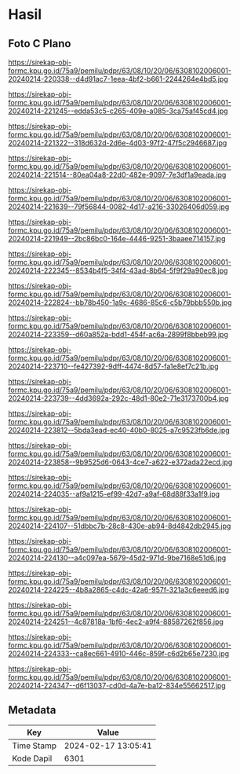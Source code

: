 # Hasil

## Foto C Plano

https://sirekap-obj-formc.kpu.go.id/75a9/pemilu/pdpr/63/08/10/20/06/6308102006001-20240214-220338--d4d91ac7-1eea-4bf2-b661-2244264e4bd5.jpg

https://sirekap-obj-formc.kpu.go.id/75a9/pemilu/pdpr/63/08/10/20/06/6308102006001-20240214-221245--edda53c5-c265-409e-a085-3ca75af45cd4.jpg

https://sirekap-obj-formc.kpu.go.id/75a9/pemilu/pdpr/63/08/10/20/06/6308102006001-20240214-221322--318d632d-2d6e-4d03-97f2-47f5c2946687.jpg

https://sirekap-obj-formc.kpu.go.id/75a9/pemilu/pdpr/63/08/10/20/06/6308102006001-20240214-221514--80ea04a8-22d0-482e-9097-7e3df1a9eada.jpg

https://sirekap-obj-formc.kpu.go.id/75a9/pemilu/pdpr/63/08/10/20/06/6308102006001-20240214-221639--79f56844-0082-4d17-a216-33026406d059.jpg

https://sirekap-obj-formc.kpu.go.id/75a9/pemilu/pdpr/63/08/10/20/06/6308102006001-20240214-221949--2bc86bc0-164e-4446-9251-3baaee714157.jpg

https://sirekap-obj-formc.kpu.go.id/75a9/pemilu/pdpr/63/08/10/20/06/6308102006001-20240214-222345--8534b4f5-34f4-43ad-8b64-5f9f29a90ec8.jpg

https://sirekap-obj-formc.kpu.go.id/75a9/pemilu/pdpr/63/08/10/20/06/6308102006001-20240214-222824--bb78b450-1a9c-4686-85c6-c5b79bbb550b.jpg

https://sirekap-obj-formc.kpu.go.id/75a9/pemilu/pdpr/63/08/10/20/06/6308102006001-20240214-223359--d60a852a-bdd1-454f-ac6a-2899f8bbeb99.jpg

https://sirekap-obj-formc.kpu.go.id/75a9/pemilu/pdpr/63/08/10/20/06/6308102006001-20240214-223710--fe427392-9dff-4474-8d57-fa1e8ef7c21b.jpg

https://sirekap-obj-formc.kpu.go.id/75a9/pemilu/pdpr/63/08/10/20/06/6308102006001-20240214-223739--4dd3692a-292c-48d1-80e2-71e3173700b4.jpg

https://sirekap-obj-formc.kpu.go.id/75a9/pemilu/pdpr/63/08/10/20/06/6308102006001-20240214-223812--5bda3ead-ec40-40b0-8025-a7c9523fb6de.jpg

https://sirekap-obj-formc.kpu.go.id/75a9/pemilu/pdpr/63/08/10/20/06/6308102006001-20240214-223858--9b9525d6-0643-4ce7-a622-e372ada22ecd.jpg

https://sirekap-obj-formc.kpu.go.id/75a9/pemilu/pdpr/63/08/10/20/06/6308102006001-20240214-224035--af9a1215-ef99-42d7-a9af-68d88f33a1f9.jpg

https://sirekap-obj-formc.kpu.go.id/75a9/pemilu/pdpr/63/08/10/20/06/6308102006001-20240214-224107--51dbbc7b-28c8-430e-ab94-8d4842db2945.jpg

https://sirekap-obj-formc.kpu.go.id/75a9/pemilu/pdpr/63/08/10/20/06/6308102006001-20240214-224130--a4c097ea-5679-45d2-971d-9be7168e51d6.jpg

https://sirekap-obj-formc.kpu.go.id/75a9/pemilu/pdpr/63/08/10/20/06/6308102006001-20240214-224225--4b8a2865-c4dc-42a6-957f-321a3c6eeed6.jpg

https://sirekap-obj-formc.kpu.go.id/75a9/pemilu/pdpr/63/08/10/20/06/6308102006001-20240214-224251--4c87818a-1bf6-4ec2-a9f4-88587262f856.jpg

https://sirekap-obj-formc.kpu.go.id/75a9/pemilu/pdpr/63/08/10/20/06/6308102006001-20240214-224333--ca8ec661-4910-446c-859f-c6d2b65e7230.jpg

https://sirekap-obj-formc.kpu.go.id/75a9/pemilu/pdpr/63/08/10/20/06/6308102006001-20240214-224347--d6f13037-cd0d-4a7e-ba12-834e55662517.jpg


## Metadata

| Key        | Value               |
| ---------- | ------------------- |
| Time Stamp | 2024-02-17 13:05:41 |
| Kode Dapil | 6301                |



